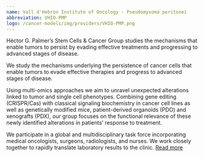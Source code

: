 ```yaml
---
name: Vall d'Hebron Institute of Oncology - Pseudomyxoma peritonei
abbreviation: VHIO-PMP
logo: /cancer-models/img/providers/VHIO-PMP.png
---
```


Héctor G. Palmer’s Stem Cells & Cancer Group studies the mechanisms that enable tumors to persist by evading effective treatments and progressing to advanced stages of disease.

We study the mechanisms underlying the persistence of cancer cells that enable tumors to evade effective therapies and progress to advanced stages of disease.

Using multi-omics approaches we aim to unravel unexpected alterations linked to tumor and single cell phenotypes. Combining gene editing (CRISPR/Cas) with classical signaling biochemistry in cancer cell lines as well as genetically modified mice, patient-derived organoids (PDO) and xenografts (PDX), our group focuses on the functional relevance of these newly identified alterations in patients’ response to treatment.

We participate in a global and multidisciplinary task force incorporating medical oncologists, surgeons, radiologists, and nurses. We work closely together to rapidly translate laboratory results to the clinic.
[Read more](https://vhio.net/pf/stem-cells-cancer-group/)
